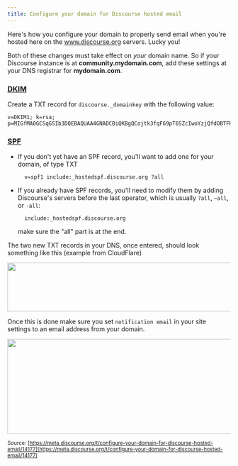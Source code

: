 ```yaml
---
title: Configure your domain for Discourse hosted email
---
```


Here's how you configure your domain to properly send email when you're hosted here on the www.discourse.org servers. Lucky you!

Both of these changes must take effect on *your* domain name. So if your Discourse instance is at  **community.mydomain.com**, add these settings at your DNS registrar for **mydomain.com**.

### [DKIM](http://en.wikipedia.org/wiki/DomainKeys_Identified_Mail)

Create a TXT record for `discourse._domainkey` with the following value:

    v=DKIM1; k=rsa; p=MIGfMA0GCSqGSIb3DQEBAQUAA4GNADCBiQKBgQCojtk3fqF69pT6SZcIwoYzjQfdOBTFK7AOyxEGBwHLZ+xqwQQlVgfL6xFZ7FhCYAczkGTCjdChX/qf6dg4LrtXrb+apymj9WpLOwPir6P5Mv9FH3t3BgrQeyyCLhAHqDrUk+kU3B2z1uva3oWw3qN9MLZaX8HjR13w9ywVEgzjpQIDAQAB

### [SPF](http://en.wikipedia.org/wiki/Sender_Policy_Framework)

- If you don't yet have an SPF record, you'll want to add one for your domain, of type TXT 

        v=spf1 include:_hostedspf.discourse.org ?all

- If you already have SPF records, you'll need to modify them by adding Discourse's servers  before the last operator, which is usually `?all`, `~all`, or `-all`:

        include:_hostedspf.discourse.org

    make sure the "all" part is at the end.

The two new TXT records in your DNS, once entered, should look something like this (example from CloudFlare)

<img src="//discourse-meta.s3-us-west-1.amazonaws.com/original/3X/8/2/820eb7d5f92565318f9e0618fafc128e38a1036a.png" width="690" height="110"> 

Once this is done make sure you set `notification email` in your site settings to an email address from your domain.

<img src="//discourse-meta.s3-us-west-1.amazonaws.com/original/3X/5/8/5868918eaa5d805abb54a3e3c5b8965aabb6c992.png" width="690" height="214">

<small class="documentation-source">Source: [https://meta.discourse.org/t/configure-your-domain-for-discourse-hosted-email/14177](https://meta.discourse.org/t/configure-your-domain-for-discourse-hosted-email/14177)</small>

